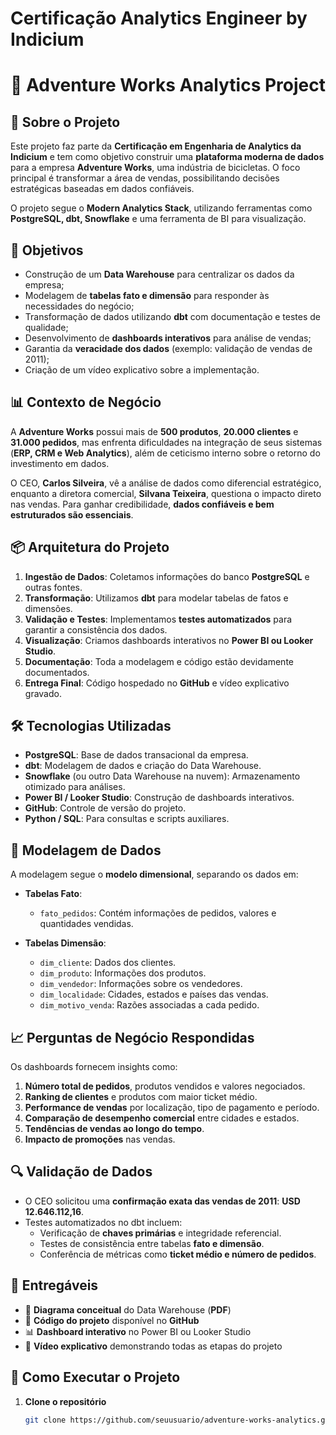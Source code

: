 # Certificação Analytics Engineer by Indicium

# 🚴 Adventure Works Analytics Project

## 📌 Sobre o Projeto

Este projeto faz parte da **Certificação em Engenharia de Analytics da Indicium** e tem como objetivo construir uma **plataforma moderna de dados** para a empresa **Adventure Works**, uma indústria de bicicletas. O foco principal é transformar a área de vendas, possibilitando decisões estratégicas baseadas em dados confiáveis.

O projeto segue o **Modern Analytics Stack**, utilizando ferramentas como **PostgreSQL, dbt, Snowflake** e uma ferramenta de BI para visualização.

## 🎯 Objetivos

- Construção de um **Data Warehouse** para centralizar os dados da empresa;
- Modelagem de **tabelas fato e dimensão** para responder às necessidades do negócio;
- Transformação de dados utilizando **dbt** com documentação e testes de qualidade;
- Desenvolvimento de **dashboards interativos** para análise de vendas;
- Garantia da **veracidade dos dados** (exemplo: validação de vendas de 2011);
- Criação de um vídeo explicativo sobre a implementação.

## 📊 Contexto de Negócio

A **Adventure Works** possui mais de **500 produtos**, **20.000 clientes** e **31.000 pedidos**, mas enfrenta dificuldades na integração de seus sistemas (**ERP, CRM e Web Analytics**), além de ceticismo interno sobre o retorno do investimento em dados.

O CEO, **Carlos Silveira**, vê a análise de dados como diferencial estratégico, enquanto a diretora comercial, **Silvana Teixeira**, questiona o impacto direto nas vendas. Para ganhar credibilidade, **dados confiáveis e bem estruturados são essenciais**.

## 📦 Arquitetura do Projeto

1. **Ingestão de Dados**: Coletamos informações do banco **PostgreSQL** e outras fontes.
2. **Transformação**: Utilizamos **dbt** para modelar tabelas de fatos e dimensões.
3. **Validação e Testes**: Implementamos **testes automatizados** para garantir a consistência dos dados.
4. **Visualização**: Criamos dashboards interativos no **Power BI ou Looker Studio**.
5. **Documentação**: Toda a modelagem e código estão devidamente documentados.
6. **Entrega Final**: Código hospedado no **GitHub** e vídeo explicativo gravado.

## 🛠 Tecnologias Utilizadas

- **PostgreSQL**: Base de dados transacional da empresa.
- **dbt**: Modelagem de dados e criação do Data Warehouse.
- **Snowflake** (ou outro Data Warehouse na nuvem): Armazenamento otimizado para análises.
- **Power BI / Looker Studio**: Construção de dashboards interativos.
- **GitHub**: Controle de versão do projeto.
- **Python / SQL**: Para consultas e scripts auxiliares.

## 📌 Modelagem de Dados

A modelagem segue o **modelo dimensional**, separando os dados em:

- **Tabelas Fato**:
  - `fato_pedidos`: Contém informações de pedidos, valores e quantidades vendidas.
  
- **Tabelas Dimensão**:
  - `dim_cliente`: Dados dos clientes.
  - `dim_produto`: Informações dos produtos.
  - `dim_vendedor`: Informações sobre os vendedores.
  - `dim_localidade`: Cidades, estados e países das vendas.
  - `dim_motivo_venda`: Razões associadas a cada pedido.

## 📈 Perguntas de Negócio Respondidas

Os dashboards fornecem insights como:

1. **Número total de pedidos**, produtos vendidos e valores negociados.
2. **Ranking de clientes** e produtos com maior ticket médio.
3. **Performance de vendas** por localização, tipo de pagamento e período.
4. **Comparação de desempenho comercial** entre cidades e estados.
5. **Tendências de vendas ao longo do tempo**.
6. **Impacto de promoções** nas vendas.

## 🔍 Validação de Dados

- O CEO solicitou uma **confirmação exata das vendas de 2011**: **USD 12.646.112,16**.
- Testes automatizados no dbt incluem:
  - Verificação de **chaves primárias** e integridade referencial.
  - Testes de consistência entre tabelas **fato e dimensão**.
  - Conferência de métricas como **ticket médio e número de pedidos**.

## 📑 Entregáveis

- 📄 **Diagrama conceitual** do Data Warehouse (**PDF**)
- 💾 **Código do projeto** disponível no **GitHub**
- 📊 **Dashboard interativo** no Power BI ou Looker Studio
- 🎥 **Vídeo explicativo** demonstrando todas as etapas do projeto

## 🚀 Como Executar o Projeto

1. **Clone o repositório**
   ```bash
   git clone https://github.com/seuusuario/adventure-works-analytics.git
